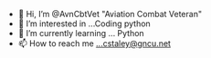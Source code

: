 - 👋 Hi, I’m @AvnCbtVet "Aviation Combat Veteran" 
- 👀 I’m interested in ...Coding python
- 🌱 I’m currently learning ... Python
- 📫 How to reach me ...cstaley@gncu.net 

<!---
AvnCbtVet/AvnCbtVet is a ✨ special ✨ repository because its `README.md` (this file) appears on your GitHub profile.
You can click the Preview link to take a look at your changes.
--->
